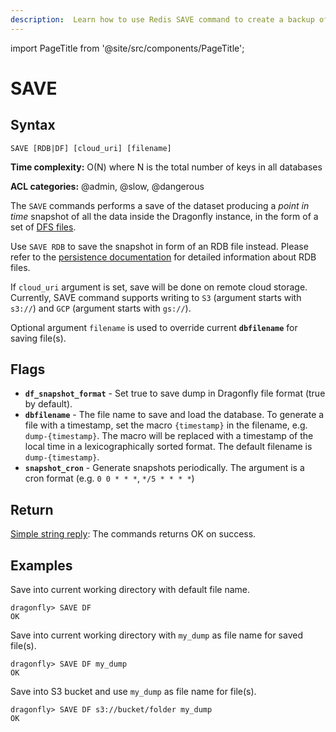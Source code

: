 ```yaml
---
description:  Learn how to use Redis SAVE command to create a backup of the current database.
---
```


import PageTitle from '@site/src/components/PageTitle';

# SAVE

<PageTitle title="Redis SAVE Command (Documentation) | Dragonfly" />

## Syntax

    SAVE [RDB|DF] [cloud_uri] [filename]

**Time complexity:** O(N) where N is the total number of keys in all databases

**ACL categories:** @admin, @slow, @dangerous

The `SAVE` commands performs a save of the dataset producing a
_point in time_ snapshot of all the data inside the Dragonfly instance, in the form
of a set of [DFS files](../../managing-dragonfly/snapshotting).

Use `SAVE RDB` to save the snapshot in form of an RDB file instead.
Please refer to the [persistence documentation][tp] for detailed information about RDB files.

If `cloud_uri` argument is set, save will be done on remote cloud storage. Currently, SAVE command supports
writing to `S3` (argument starts with `s3://`) and `GCP` (argument starts with `gs://`).

Optional argument `filename` is used to override current **`dbfilename`** for saving file(s).

## Flags

- **`df_snapshot_format`** - Set true to save dump in Dragonfly file format (true by default).
- **`dbfilename`** - The file name to save and load the database. To generate a file with a timestamp, set the macro `{timestamp}` in the filename, e.g. `dump-{timestamp}`.
  The macro will be replaced with a timestamp of the local time in a lexicographically sorted format.
  The default filename is `dump-{timestamp}`.
- **`snapshot_cron`** - Generate snapshots periodically. The argument is a cron format (e.g. `0 0 * * *`, `*/5 * * * *`)

[tp]: https://redis.io/topics/persistence

## Return

[Simple string reply](https://redis.io/docs/latest/develop/reference/protocol-spec/#simple-strings): The commands returns OK on success.

## Examples

Save into current working directory with default file name.

```shell
dragonfly> SAVE DF
OK
```

Save into current working directory with `my_dump` as file name for saved file(s).

```shell
dragonfly> SAVE DF my_dump
OK
```

Save into S3 bucket and use `my_dump` as file name for file(s).

```shell
dragonfly> SAVE DF s3://bucket/folder my_dump
OK
```
